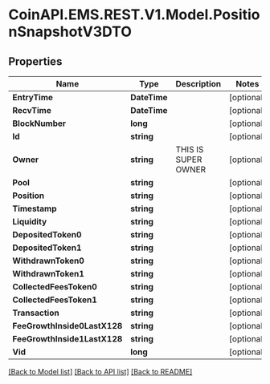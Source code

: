 # CoinAPI.EMS.REST.V1.Model.PositionSnapshotV3DTO

## Properties

Name | Type | Description | Notes
------------ | ------------- | ------------- | -------------
**EntryTime** | **DateTime** |  | [optional] 
**RecvTime** | **DateTime** |  | [optional] 
**BlockNumber** | **long** |  | [optional] 
**Id** | **string** |  | [optional] 
**Owner** | **string** | THIS IS SUPER OWNER | [optional] 
**Pool** | **string** |  | [optional] 
**Position** | **string** |  | [optional] 
**Timestamp** | **string** |  | [optional] 
**Liquidity** | **string** |  | [optional] 
**DepositedToken0** | **string** |  | [optional] 
**DepositedToken1** | **string** |  | [optional] 
**WithdrawnToken0** | **string** |  | [optional] 
**WithdrawnToken1** | **string** |  | [optional] 
**CollectedFeesToken0** | **string** |  | [optional] 
**CollectedFeesToken1** | **string** |  | [optional] 
**Transaction** | **string** |  | [optional] 
**FeeGrowthInside0LastX128** | **string** |  | [optional] 
**FeeGrowthInside1LastX128** | **string** |  | [optional] 
**Vid** | **long** |  | [optional] 

[[Back to Model list]](../README.md#documentation-for-models) [[Back to API list]](../README.md#documentation-for-api-endpoints) [[Back to README]](../README.md)

